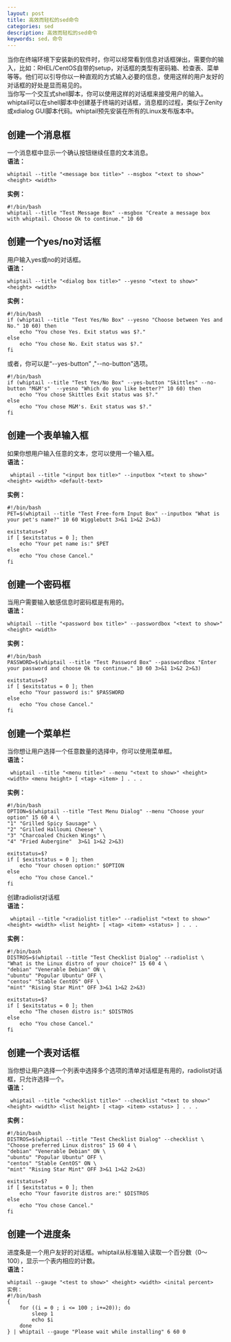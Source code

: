 ```yaml
---
layout: post
title: 高效而轻松的sed命令
categories: sed
description: 高效而轻松的sed命令
keywords: sed，命令
---
```


当你在终端环境下安装新的软件时，你可以经常看到信息对话框弹出，需要你的输入，比如：RHEL/CentOS自带的setup，对话框的类型有密码箱、检查表、菜单等等。他们可以引导你以一种直观的方式输入必要的信息，使用这样的用户友好的对话框的好处是显而易见的。  
当你写一个交互式shell脚本，你可以使用这样的对话框来接受用户的输入。whiptail可以在shell脚本中创建基于终端的对话框，消息框的过程，类似于Zenity或xdialog GUI脚本代码。whiptail预先安装在所有的Linux发布版本中。

## 创建一个消息框
一个消息框中显示一个确认按钮继续任意的文本消息。  
**语法：**
```
whiptail --title "<message box title>" --msgbox "<text to show>" <height> <width>
```
**实例：**
```
#!/bin/bash
whiptail --title "Test Message Box" --msgbox "Create a message box with whiptail. Choose Ok to continue." 10 60
```

## 创建一个yes/no对话框
用户输入yes或no的对话框。  
**语法：**  
```
whiptail --title "<dialog box title>" --yesno "<text to show>" <height> <width>
```
**实例：**
```
#!/bin/bash
if (whiptail --title "Test Yes/No Box" --yesno "Choose between Yes and No." 10 60) then
    echo "You chose Yes. Exit status was $?."
else
    echo "You chose No. Exit status was $?."
fi
```

或者，你可以是“--yes-button” ,"--no-button"选项。
```
#!/bin/bash
if (whiptail --title "Test Yes/No Box" --yes-button "Skittles" --no-button "M&M's"  --yesno "Which do you like better?" 10 60) then
    echo "You chose Skittles Exit status was $?."
else
    echo "You chose M&M's. Exit status was $?."
fi
```

## 创建一个表单输入框
如果你想用户输入任意的文本，您可以使用一个输入框。  
**语法：**
```
 whiptail --title "<input box title>" --inputbox "<text to show>" <height> <width> <default-text>
 ```
**实例：**
```
#!/bin/bash
PET=$(whiptail --title "Test Free-form Input Box" --inputbox "What is your pet's name?" 10 60 Wigglebutt 3>&1 1>&2 2>&3)

exitstatus=$?
if [ $exitstatus = 0 ]; then
    echo "Your pet name is:" $PET
else
    echo "You chose Cancel."
fi
```

## 创建一个密码框
当用户需要输入敏感信息时密码框是有用的。  
**语法：**
```
whiptail --title "<password box title>" --passwordbox "<text to show>" <height> <width>
```
**实例：**
```
#!/bin/bash
PASSWORD=$(whiptail --title "Test Password Box" --passwordbox "Enter your password and choose Ok to continue." 10 60 3>&1 1>&2 2>&3)

exitstatus=$?
if [ $exitstatus = 0 ]; then
    echo "Your password is:" $PASSWORD
else
    echo "You chose Cancel."
fi
```

## 创建一个菜单栏
当你想让用户选择一个任意数量的选择中，你可以使用菜单框。  
**语法：**
```
 whiptail --title "<menu title>" --menu "<text to show>" <height> <width> <menu height> [ <tag> <item> ] . . .
 ```
**实例：**
```
#!/bin/bash
OPTION=$(whiptail --title "Test Menu Dialog" --menu "Choose your option" 15 60 4 \
"1" "Grilled Spicy Sausage" \
"2" "Grilled Halloumi Cheese" \
"3" "Charcoaled Chicken Wings" \
"4" "Fried Aubergine"  3>&1 1>&2 2>&3)

exitstatus=$?
if [ $exitstatus = 0 ]; then
    echo "Your chosen option:" $OPTION
else
    echo "You chose Cancel."
fi
```

创建radiolist对话框  
**语法：**
```
 whiptail --title "<radiolist title>" --radiolist "<text to show>" <height> <width> <list height> [ <tag> <item> <status> ] . . .
 ```
**实例：**
```
#!/bin/bash
DISTROS=$(whiptail --title "Test Checklist Dialog" --radiolist \
"What is the Linux distro of your choice?" 15 60 4 \
"debian" "Venerable Debian" ON \
"ubuntu" "Popular Ubuntu" OFF \
"centos" "Stable CentOS" OFF \
"mint" "Rising Star Mint" OFF 3>&1 1>&2 2>&3)

exitstatus=$?
if [ $exitstatus = 0 ]; then
    echo "The chosen distro is:" $DISTROS
else
    echo "You chose Cancel."
fi
```

## 创建一个表对话框
当你想让用户选择一个列表中选择多个选项的清单对话框是有用的，radiolist对话框，只允许选择一个。  
**语法：**
```
 whiptail --title "<checklist title>" --checklist "<text to show>" <height> <width> <list height> [ <tag> <item> <status> ] . . .
 ```
**实例：**
```
#!/bin/bash
DISTROS=$(whiptail --title "Test Checklist Dialog" --checklist \
"Choose preferred Linux distros" 15 60 4 \
"debian" "Venerable Debian" ON \
"ubuntu" "Popular Ubuntu" OFF \
"centos" "Stable CentOS" ON \
"mint" "Rising Star Mint" OFF 3>&1 1>&2 2>&3)

exitstatus=$?
if [ $exitstatus = 0 ]; then
    echo "Your favorite distros are:" $DISTROS
else
    echo "You chose Cancel."
fi
```

## 创建一个进度条
进度条是一个用户友好的对话框。whiptail从标准输入读取一个百分数（0～100），显示一个表内相应的计数。  
**语法：**
```
whiptail --gauge "<test to show>" <height> <width> <inital percent>
实例：
#!/bin/bash
{
    for ((i = 0 ; i <= 100 ; i+=20)); do
        sleep 1
        echo $i
    done
} | whiptail --gauge "Please wait while installing" 6 60 0
```
